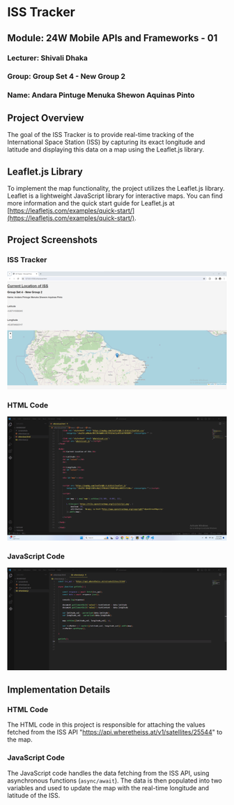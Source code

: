 # ISS Tracker

## Module: 24W Mobile APIs and Frameworks - 01

### Lecturer: Shivali Dhaka

### Group: Group Set 4 - New Group 2

### Name: Andara Pintuge Menuka Shewon Aquinas Pinto


## Project Overview

The goal of the ISS Tracker is to provide real-time tracking of the International Space Station (ISS) by capturing its exact longitude and latitude and displaying this data on a map using the Leaflet.js library.

## Leaflet.js Library

To implement the map functionality, the project utilizes the Leaflet.js library. Leaflet is a lightweight JavaScript library for interactive maps. You can find more information and the quick start guide for Leaflet.js at [https://leafletjs.com/examples/quick-start/](https://leafletjs.com/examples/quick-start/).

## Project Screenshots

### ISS Tracker
![ISS Tracker](screenshots/ISS_Tracker.png)

### HTML Code
![HTML Code](screenshots/html.png)

### JavaScript Code
![JavaScript Code](screenshots/js.png)

## Implementation Details

### HTML Code
The HTML code in this project is responsible for attaching the values fetched from the ISS API "https://api.wheretheiss.at/v1/satellites/25544" to the map.

### JavaScript Code
The JavaScript code handles the data fetching from the ISS API, using asynchronous functions (`async/await`). The data is then populated into two variables and used to update the map with the real-time longitude and latitude of the ISS.
